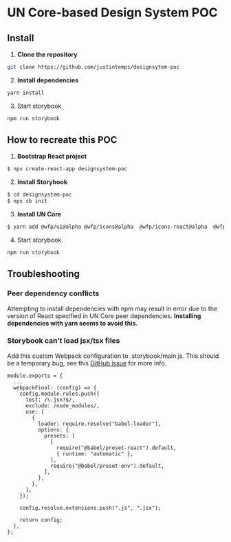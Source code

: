# UN Core-based Design System POC

## Install

1. **Clone the repository**

```bash
git clone https://github.com/justintemps/designsytem-poc
```

2. **Install dependencies**

```bash
yarn install
```

3. Start storybook

```bash
npm run storybook
```

## How to recreate this POC

1. **Bootstrap React project**

```bash
$ npx create-react-app designsystem-poc
```

2. **Install Storybook**

```bash
$ cd designsystem-poc
$ npx sb init
```

3. **Install UN Core**

```bash
$ yarn add @wfp/ui@alpha @wfp/icons@alpha  @wfp/icons-react@alpha  @wfp/layout@alpha  @wfp/styles@alpha  @wfp/themes@alpha  @wfp/type@alpha
```

4. Start storybook

```bash
npm run storybook
```

## Troubleshooting

### Peer dependency conflicts

Attempting to install dependencies with npm may result in error due to the version of React specified in UN Core peer dependencies. **Installing dependencies with yarn seems to avoid this.**

### Storybook can't load jsx/tsx files

Add this custom Webpack configuration to .storybook/main.js. This should be a temporary bug, see this [GitHub issue](https://github.com/storybookjs/storybook/issues/1493#issuecomment-955190825) for more info.

```
module.exports = {
  ...
  webpackFinal: (config) => {
    config.module.rules.push({
      test: /\.jsx?$/,
      exclude: /node_modules/,
      use: [
        {
          loader: require.resolve("babel-loader"),
          options: {
            presets: [
              [
                require("@babel/preset-react").default,
                { runtime: "automatic" },
              ],
              require("@babel/preset-env").default,
            ],
          },
        },
      ],
    });

    config.resolve.extensions.push(".js", ".jsx");

    return config;
  },
};
```
